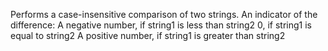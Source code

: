 Performs a case-insensitive comparison of two strings.
        An indicator of the difference:
            A negative number, if string1 is less than string2
            0, if string1 is equal to string2
            A positive number, if string1 is greater than string2